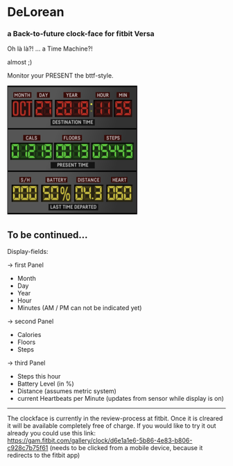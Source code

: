 # DeLorean
### a Back-to-future clock-face for fitbit Versa

Oh là là?! ... a Time Machine?!

almost ;)

Monitor your PRESENT the bttf-style.

<img src="version101/screenshot.png" alt="DeLorean-clockface">

To be continued...
---
Display-fields:

-> first Panel
- Month
- Day
- Year
- Hour
- Minutes (AM / PM can not be indicated yet)

-> second Panel
- Calories
- Floors
- Steps

-> third Panel
- Steps this hour
- Battery Level (in %)
- Distance (assumes metric system)
- current Heartbeats per Minute (updates from sensor while display is on)
---
The clockface is currently in the review-process at fitbit.
Once it is clreared it will be available completely free of charge.
If you would like to try it out already you could use this link: https://gam.fitbit.com/gallery/clock/d6e1a1e6-5b86-4e83-b806-c928c7b75f61
(needs to be clicked from a mobile device, because it redirects to the fitbit app)
